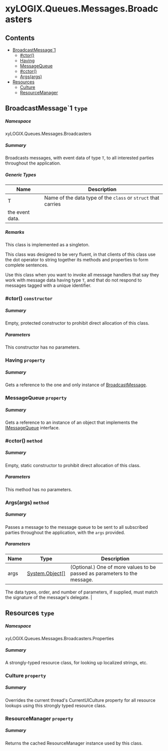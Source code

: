 <a name='assembly'></a>
# xyLOGIX.Queues.Messages.Broadcasters

## Contents

- [BroadcastMessage\`1](#T-xyLOGIX-Queues-Messages-Broadcasters-BroadcastMessage`1 'xyLOGIX.Queues.Messages.Broadcasters.BroadcastMessage`1')
  - [#ctor()](#M-xyLOGIX-Queues-Messages-Broadcasters-BroadcastMessage`1-#ctor 'xyLOGIX.Queues.Messages.Broadcasters.BroadcastMessage`1.#ctor')
  - [Having](#P-xyLOGIX-Queues-Messages-Broadcasters-BroadcastMessage`1-Having 'xyLOGIX.Queues.Messages.Broadcasters.BroadcastMessage`1.Having')
  - [MessageQueue](#P-xyLOGIX-Queues-Messages-Broadcasters-BroadcastMessage`1-MessageQueue 'xyLOGIX.Queues.Messages.Broadcasters.BroadcastMessage`1.MessageQueue')
  - [#cctor()](#M-xyLOGIX-Queues-Messages-Broadcasters-BroadcastMessage`1-#cctor 'xyLOGIX.Queues.Messages.Broadcasters.BroadcastMessage`1.#cctor')
  - [Args(args)](#M-xyLOGIX-Queues-Messages-Broadcasters-BroadcastMessage`1-Args-System-Object[]- 'xyLOGIX.Queues.Messages.Broadcasters.BroadcastMessage`1.Args(System.Object[])')
- [Resources](#T-xyLOGIX-Queues-Messages-Broadcasters-Properties-Resources 'xyLOGIX.Queues.Messages.Broadcasters.Properties.Resources')
  - [Culture](#P-xyLOGIX-Queues-Messages-Broadcasters-Properties-Resources-Culture 'xyLOGIX.Queues.Messages.Broadcasters.Properties.Resources.Culture')
  - [ResourceManager](#P-xyLOGIX-Queues-Messages-Broadcasters-Properties-Resources-ResourceManager 'xyLOGIX.Queues.Messages.Broadcasters.Properties.Resources.ResourceManager')

<a name='T-xyLOGIX-Queues-Messages-Broadcasters-BroadcastMessage`1'></a>
## BroadcastMessage\`1 `type`

##### Namespace

xyLOGIX.Queues.Messages.Broadcasters

##### Summary

Broadcasts messages, with event data of type `T`,
to all interested parties throughout the application.

##### Generic Types

| Name | Description |
| ---- | ----------- |
| T | Name of the data type of the `class` or `struct` that carries
the event data. |

##### Remarks

This class is implemented as a singleton.



This class was designed to be very fluent, in that clients of this class
use the dot operator to string together its methods and properties to
form complete sentences.



Use this class when you want to invoke all message handlers that say
they work with message data having type `T`, and
that do not respond to messages tagged with a unique identifier.

<a name='M-xyLOGIX-Queues-Messages-Broadcasters-BroadcastMessage`1-#ctor'></a>
### #ctor() `constructor`

##### Summary

Empty, protected constructor to prohibit direct allocation of this class.

##### Parameters

This constructor has no parameters.

<a name='P-xyLOGIX-Queues-Messages-Broadcasters-BroadcastMessage`1-Having'></a>
### Having `property`

##### Summary

Gets a reference to the one and only instance of
[BroadcastMessage](#T-SampleMVP-BroadcastMessage 'SampleMVP.BroadcastMessage').

<a name='P-xyLOGIX-Queues-Messages-Broadcasters-BroadcastMessage`1-MessageQueue'></a>
### MessageQueue `property`

##### Summary

Gets a reference to an instance of an object that implements the
[IMessageQueue](#T-xyLOGIX-Queues-Messages-Interfaces-IMessageQueue 'xyLOGIX.Queues.Messages.Interfaces.IMessageQueue') interface.

<a name='M-xyLOGIX-Queues-Messages-Broadcasters-BroadcastMessage`1-#cctor'></a>
### #cctor() `method`

##### Summary

Empty, static constructor to prohibit direct allocation of this class.

##### Parameters

This method has no parameters.

<a name='M-xyLOGIX-Queues-Messages-Broadcasters-BroadcastMessage`1-Args-System-Object[]-'></a>
### Args(args) `method`

##### Summary

Passes a message to the message queue to be sent to all subscribed
parties throughout the application, with the `args` provided.

##### Parameters

| Name | Type | Description |
| ---- | ---- | ----------- |
| args | [System.Object[]](http://msdn.microsoft.com/query/dev14.query?appId=Dev14IDEF1&l=EN-US&k=k:System.Object[] 'System.Object[]') | (Optional.) One of more values to be passed as parameters to the message.



The data types, order, and number of parameters, if
supplied, must match the signature of the message's delegate. |

<a name='T-xyLOGIX-Queues-Messages-Broadcasters-Properties-Resources'></a>
## Resources `type`

##### Namespace

xyLOGIX.Queues.Messages.Broadcasters.Properties

##### Summary

A strongly-typed resource class, for looking up localized strings, etc.

<a name='P-xyLOGIX-Queues-Messages-Broadcasters-Properties-Resources-Culture'></a>
### Culture `property`

##### Summary

Overrides the current thread's CurrentUICulture property for all
  resource lookups using this strongly typed resource class.

<a name='P-xyLOGIX-Queues-Messages-Broadcasters-Properties-Resources-ResourceManager'></a>
### ResourceManager `property`

##### Summary

Returns the cached ResourceManager instance used by this class.
